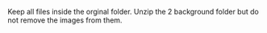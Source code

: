 Keep all files inside the orginal folder.
Unzip the 2 background folder but do not remove the images from them.
